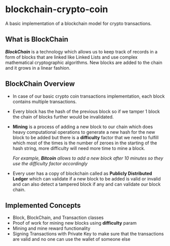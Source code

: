 # blockchain-crypto-coin

A basic implementation of a blockchain model for crypto transactions.

## What is BlockChain

**_BlockChain_** is a technology which allows us to keep track of records in a form of blocks that are linked like Linked Lists and use complex mathematical cryptographic algorithms. New blocks are added to the chain and it grows in a linear fashion.

## BlockChain Overview

- In case of our basic crypto coin transactions implementation, each block contains multiple transactions.

- Every block has the hash of the previous block so if we tamper 1 block the chain of blocks further would be invalidated.

- **Mining** is a process of adding a new block to our chain which does heavy computational operations to generate a new hash for the new block to be added but there is a **difficulty** factor that we need to fulfill which most of the times is the number of zeroes in the starting of the hash string, more difficulty will need more time to mine a block.

  _For example, **Bitcoin** allows to add a new block after 10 minutes so they use the difficulty factor accordingly_

- Every user has a copy of blockchain called as **Publicly Distributed Ledger** which can validate if a new block to be added is valid or invalid and can also detect a tampered block if any and can validate our block chain.

## Implemented Concepts

- Block, BlockChain, and Transaction classes
- Proof of work for mining new blocks using **difficulty** param
- Mining and mine reward functionality
- Signing Transactions with Private Key to make sure that the transactions are valid and no one can use the wallet of someone else
